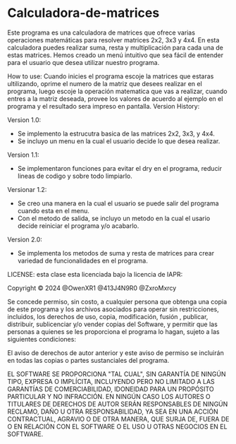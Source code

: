 # Calculadora-de-matrices
Este programa es una calculadora de matrices que ofrece varias operaciones matemáticas para resolver matrices 2x2, 3x3 y 4x4. En esta calculadora puedes realizar suma, resta y multiplicación para cada una de estas matrices. Hemos creado un menú intuitivo que sea fácil de entender para el usuario que desea utilizar nuestro programa. 

How to use:
Cuando inicies el programa escoje la matrices que estaras ultilizando, oprime el numero de la matriz que desees realizar en el programa, luego escoje la operación matematica que vas a realizar, cuando entres a la matriz deseada, provee los valores de acuerdo al ejemplo en el programa y el resultado sera impreso en pantalla.
Version History: 

Version 1.0:

- Se implemento la estrucutra basica de las matrices 2x2, 3x3, y 4x4.
- Se incluyo un menu en la cual el usuario decide lo que desea realizar.
  
Version 1.1:

- Se implementaron funciones para evitar el dry en el programa, reducir lineas de codigo y sobre todo limpiarlo.
  
Versionar 1.2:

- Se creo una manera en la cual el usuario se puede salir del programa cuando esta en el menu.
- Con el metodo de salida, se incluyo un metodo en la cual el usario decide reiniciar el programa y/o acabarlo.

Version 2.0:

- Se implementa los metodos de suma y resta de matrices para crear variedad de funcionalidades en el programa.
  

LICENSE:
esta clase esta licenciada bajo la licencia de IAPR:

Copyright © 2024 @OwenXR1 @413J4N9R0 @ZxroMxrcy

Se concede permiso, sin costo, a cualquier persona que obtenga una copia de este programa y los archivos asociados para operar sin restricciones, incluidos, los derechos de uso, copia, modificación, fusión , publicar, distribuir, sublicenciar y/o vender copias del Software, y permitir que las personas a quienes se les proporciona el programa lo hagan, sujeto a las siguientes condiciones:

El aviso de derechos de autor anterior y este aviso de permiso se incluirán en todas las copias o partes sustanciales del programa.

EL SOFTWARE SE PROPORCIONA "TAL CUAL", SIN GARANTÍA DE NINGÚN TIPO, EXPRESA O IMPLÍCITA, INCLUYENDO PERO NO LIMITADO A LAS GARANTÍAS DE COMERCIABILIDAD, IDONEIDAD PARA UN PROPÓSITO PARTICULAR Y NO INFRACCIÓN. EN NINGÚN CASO LOS AUTORES O TITULARES DE DERECHOS DE AUTOR SERÁN RESPONSABLES DE NINGÚN RECLAMO, DAÑO U OTRA RESPONSABILIDAD, YA SEA EN UNA ACCIÓN CONTRACTUAL, AGRAVIO O DE OTRA MANERA, QUE SURJA DE, FUERA DE O EN RELACIÓN CON EL SOFTWARE O EL USO U OTRAS NEGOCIOS EN EL SOFTWARE.
